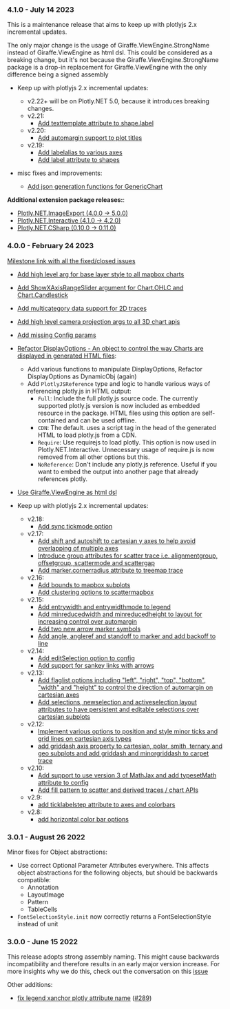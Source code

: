 ### 4.1.0 - July 14 2023

This is a maintenance release that aims to keep up with plotlyjs 2.x incremental updates.

The only major change is the usage of Giraffe.ViewEngine.StrongName instead of Giraffe.ViewEngine as html dsl.
This could be considered as a breaking change, but it's not because the Giraffe.ViewEngine.StrongName package is a drop-in replacement for Giraffe.ViewEngine with the only difference being a signed assembly

- Keep up with plotlyjs 2.x incremental updates:
  - v2.22+ will be on Plotly.NET 5.0, because it introduces breaking changes.
  - v2.21:
    - [Add texttemplate attribute to shape.label](https://github.com/plotly/Plotly.NET/commit/77fc2b0c8a9de28a4745230eddd6196eb818b716)
  - v2.20:
    - [Add automargin support to plot titles](https://github.com/plotly/Plotly.NET/commit/c82633a8ee0de60b5a1558050fc0b411a05686b1)
  - v2.19:
    - [Add labelalias to various axes](https://github.com/plotly/Plotly.NET/commit/f9e14fb616b1815487f002ebc35ad8bbde3b110f)
    - [Add label attribute to shapes](https://github.com/plotly/Plotly.NET/commit/2f94e879d23b0bdd259ec76cff99ae8946b375b2)

- misc fixes and improvements:
  - [Add json generation functions for GenericChart](https://github.com/plotly/Plotly.NET/commit/6a87f86c31f76b05e1b7be00f9034c175e90c72f)

**Additional extension package releases:**:

- [Plotly.NET.ImageExport (4.0.0 -> 5.0.0)](https://github.com/plotly/Plotly.NET/blob/dev/src/Plotly.NET.ImageExport/RELEASE_NOTES.md)
- [Plotly.NET.Interactive (4.1.0 -> 4.2.0)](https://github.com/plotly/Plotly.NET/blob/dev/src/Plotly.NET.Interactive/RELEASE_NOTES.md)
- [Plotly.NET.CSharp (0.10.0 -> 0.11.0)](https://github.com/plotly/Plotly.NET/blob/dev/src/Plotly.NET.CSharp/RELEASE_NOTES.md)


### 4.0.0 - February 24 2023

[Milestone link with all the fixed/closed issues](https://github.com/plotly/Plotly.NET/milestone/4)

- [Add high level arg for base layer style to all mapbox charts](https://github.com/plotly/Plotly.NET/commit/5cd6c9966beb9bceebf31dc2d8269ee3b5d5d815)

- [Add ShowXAxisRangeSlider argument for Chart.OHLC and Chart.Candlestick](https://github.com/plotly/Plotly.NET/commit/86a810c1c63410527da740986494590ea3aaee91)

- [Add multicategory data support for 2D traces](https://github.com/plotly/Plotly.NET/commit/197cea162acd445d752837a55e29e5742d59d939)

- [Add high level camera projection args to all 3D chart apis](https://github.com/plotly/Plotly.NET/commit/d60b4540995f4b0a3c67c31464f9403337ff9c50)

- [Add missing Config params](https://github.com/plotly/Plotly.NET/commit/12cd47329fb0c161b386ba07f1e1210eea3e35fe)

- [Refactor DisplayOptions - An object to control the way Charts are displayed in generated HTML files](https://github.com/plotly/Plotly.NET/issues/293):
    - Add various functions to manipulate DisplayOptions, Refactor DisplayOptions as DynamicObj (again)
    - Add `PlotlyJSReference` type and logic to handle various ways of referencing plotly.js in HTML output:
        - `Full`: Include the full plotly.js source code. The currently supported plotly.js version is now included as embedded resource in the package. HTML files using this option are self-contained and can be used offline.
        - `CDN`: The default. uses a script tag in the head of the generated HTML to load plotly.js from a CDN.
        - `Require`: Use requirejs to load plotly. This option is now used in Plotly.NET.Interactive. Unnecessary usage of require.js is now removed from all other options but this.
        - `NoReference`: Don't include any plotly.js reference. Useful if you want to embed the output into another page that already references plotly.

- [Use Giraffe.ViewEngine as html dsl](https://github.com/plotly/Plotly.NET/pull/363)

- Keep up with plotlyjs 2.x incremental updates:
    - v2.18:
        - [Add sync tickmode option](https://github.com/plotly/Plotly.NET/commit/c69a55c534cdd95e9e27bee8a4e5d77b262e338f)
    - v2.17:
        - [Add shift and autoshift to cartesian y axes to help avoid overlapping of multiple axes](https://github.com/plotly/Plotly.NET/commit/9f7edb8281ba87a2c122d99604af32d17efec168)
        - [Introduce group attributes for scatter trace i.e. alignmentgroup, offsetgroup, scattermode and scattergap](https://github.com/plotly/Plotly.NET/commit/67378a3fd8c007cddb2c1e11b545f57e9874fc2d)
        - [Add marker.cornerradius attribute to treemap trace](https://github.com/plotly/Plotly.NET/commit/8ad20db7ae032b2751882fe25d389c39fb327669)
    - v2.16:
        - [Add bounds to mapbox subplots](https://github.com/plotly/Plotly.NET/commit/046e3c472447c720ec7896f2109895028dba471c)
        - [Add clustering options to scattermapbox](https://github.com/plotly/Plotly.NET/commit/0ee67e3e9251515d94a2f40858ed4fdd7398e104)
    - v2.15:
        - [Add entrywidth and entrywidthmode to legend](https://github.com/plotly/Plotly.NET/commit/b9dffc36fe2a3d3da470d82e2bd1ae6ca8d47a8b)
        - [Add minreducedwidth and minreducedheight to layout for increasing control over automargin](https://github.com/plotly/Plotly.NET/commit/9be3f621959593c7b2b16213affe9877449c194c)
        - [Add two new arrow marker symbols](https://github.com/plotly/Plotly.NET/commit/61d70c2565f604a233989eb8c4147e50002745d5)
        - [Add angle, angleref and standoff to marker and add backoff to line](https://github.com/plotly/Plotly.NET/commit/7b8ff1a1983dabff4a631e3de5b25055e14ecdff)
    - v2.14:
        - [Add editSelection option to config](https://github.com/plotly/Plotly.NET/commit/5744e15b14e90007c94c648e2302905fb6dbff19)
        - [Add support for sankey links with arrows](https://github.com/plotly/Plotly.NET/commit/99d635a06e2eb9aaebacfc0703f2449c309e4a63)
    - v2.13:
        - [Add flaglist options including "left", "right", "top", "bottom", "width" and "height" to control the direction of automargin on cartesian axes](https://github.com/plotly/Plotly.NET/commit/5c7cadd4054e09abca58f36389f6bc12cb99f118)
        - [Add selections, newselection and activeselection layout attributes to have persistent and editable selections over cartesian subplots](https://github.com/plotly/Plotly.NET/commit/1042e9ab430e92a0995e52b576cf2bcc7ed6532a)
    - v2.12:
        - [Implement various options to position and style minor ticks and grid lines on cartesian axis types](https://github.com/plotly/Plotly.NET/commit/7ed80ebba4a8d14e387f471f6d489afbf15b6916)
        - [add griddash axis property to cartesian, polar, smith, ternary and geo subplots and add griddash and minorgriddash to carpet trace](https://github.com/plotly/Plotly.NET/commit/6711ecfffd172ce7bbf7ee43b50d1a57f3c19013)
    - v2.10: 
        - [Add support to use version 3 of MathJax and add typesetMath attribute to config](https://github.com/plotly/Plotly.NET/commit/d18345786d69c5b1864948991042a9b06f0121fc)
        - [Add fill pattern to scatter and derived traces / chart APIs](https://github.com/plotly/Plotly.NET/commit/99fcf65fa0515f1a5c65cace2015545ba2980da3)
    - v2.9: 
        - [add ticklabelstep attribute to axes and colorbars](https://github.com/plotly/Plotly.NET/commit/5101dc57a5f43732e642536aedba1289e76d419a)
    - v2.8: 
        - [add horizontal color bar options](https://github.com/plotly/Plotly.NET/commit/f51c61134e1f195edee91a5fcc922d43eb3360e5)

### 3.0.1 - August 26 2022
Minor fixes for Object abstractions:

- Use correct Optional Parameter Attributes everywhere. This affects object abstractions for the following objects, but should be backwards compatible:
    - Annotation
    - LayoutImage
    - Pattern
    - TableCells
- `FontSelectionStyle.init` now correctly returns a FontSelectionStyle instead of unit

### 3.0.0 - June 15 2022

This release adopts strong assembly naming. 
This might cause backwards incompatibility and therefore results in an early major version increase. 
For more insights why we do this, check out the conversation on this [issue](https://github.com/plotly/Plotly.NET/issues/175)

Other additions:

- [fix legend xanchor plotly attribute name](https://github.com/plotly/Plotly.NET/commit/0d612f9c847609c8f676ade0acfada11f137d833) ([#289](https://github.com/plotly/Plotly.NET/issues/289))